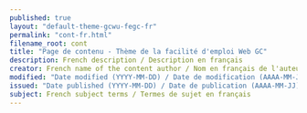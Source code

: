 ```yaml
---
published: true
layout: "default-theme-gcwu-fegc-fr"
permalink: "cont-fr.html"
filename_root: cont
title: "Page de contenu - Thème de la facilité d'emploi Web GC"
description: French description / Description en français
creator: French name of the content author / Nom en français de l'auteur du contenu
modified: "Date modified (YYYY-MM-DD) / Date de modification (AAAA-MM-JJ)"
issued: "Date published (YYYY-MM-DD) / Date de publication (AAAA-MM-JJ)"
subject: French subject terms / Termes de sujet en français
---
```


